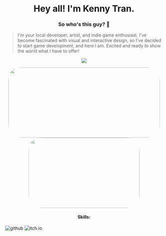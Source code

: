 <h1  align="center">Hey all! I'm Kenny Tran.</h1>

<h3 align="center">So who's this guy? 🤔 </h3>

  > I'm your local developer, artist, and indie game enthusiast. I've become fascinated with visual and interactive design, so I've decided to start game development, and here I am. Excited and ready to show the world what I have to offer!
<p align="center">
  <img src="https://imgur.com/ZUzleO0.gif">
</p>

<p align="center">
<img width="485" height="225" src="https://github-readme-stats.vercel.app/api?username=ktranfullerton2000&theme=dracula" style="border-radius:40px;">
<img width="355" height="225" src="https://github-readme-stats.vercel.app/api/top-langs/?username=ktranfullerton2000&layout=compact&theme=dracula" style="border-radius:40px;">

</p>

<h4 align="center">Skills: </h3>

![github](https://img.shields.io/badge/GitHub-000000?style=for-the-badge&logo=GitHub&logoColor=white)
![itch.io](https://img.shields.io/badge/Itch.io-FA5C5C?style=for-the-badge&logo=Itch.io&logoColor=white)

<!--
**ktranfullerton2000/ktranfullerton2000** is a ✨ _special_ ✨ repository because its `README.md` (this file) appears on your GitHub profile.

Here are some ideas to get you started:

- 🔭 I’m currently working on ...
- 🌱 I’m currently learning ...
- 👯 I’m looking to collaborate on ...
- 🤔 I’m looking for help with ...
- 💬 Ask me about ...
- 📫 How to reach me: ...
- 😄 Pronouns: ...
- ⚡ Fun fact: ...
-->
